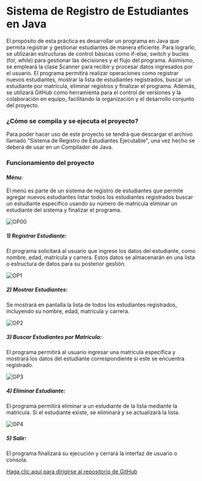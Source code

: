 # Sistema de Registro de Estudiantes en Java

El propósito de esta práctica es desarrollar un programa en Java que permita registrar y gestionar estudiantes de manera eficiente. Para lograrlo, se utilizarán estructuras de control básicas como if-else, switch y bucles (for, while) para gestionar las decisiones y el flujo del programa. 
Asimismo, se empleará la clase Scanner para recibir y procesar datos ingresados por el usuario. El programa permitirá realizar operaciones como registrar nuevos estudiantes, mostrar la lista de estudiantes registrados, buscar un estudiante por matrícula, eliminar registros y finalizar el programa. Además, se utilizará GitHub como herramienta para el control de versiones y la colaboración en equipo, facilitando la organización y el desarrollo conjunto del proyecto.

### ¿Cómo se compila y se ejecuta el proyecto?
Para poder hacer uso de este proyecto se tendrá que descargar el archivo llamado "Sistema de Registro de Estudiantes Ejecutable", una vez hecho se deberá de usar en un Compilador de Java.

### Funcionamiento del proyecto
#### Ménu:
El menú es parte de un sistema de registro de estudiantes que permite agregar nuevos estudiantes listar todos los estudiantes registrados buscar un estudiante específico usando su número de matrícula eliminar un estudiante del sistema y finalizar el programa.

![OP00](https://github.com/user-attachments/assets/ae0cc20e-8ee1-4260-a676-4d16054fe4bc)

##### 1) Registrar Estudiante:
El programa solicitará al usuario que ingrese los datos del estudiante, como nombre, edad, matrícula y carrera. Estos datos se almacenarán en una lista o estructura de datos para su posterior gestión.

![OP1](https://github.com/user-attachments/assets/54db413a-41e5-4874-843b-f8cd0bfe42ea)


##### 2) Mostrar Estudiantes:
Se mostrará en pantalla la lista de todos los estudiantes registrados, incluyendo su nombre, edad, matrícula y carrera.

![OP2](https://github.com/user-attachments/assets/ce6e38e7-d091-49fd-ba74-cf00a99015b7)


##### 3) Buscar Estudiantes por Matrícula:
El programa permitirá al usuario ingresar una matrícula específica y mostrará los datos del estudiante correspondiente si este se encuentra registrado.

![OP3](https://github.com/user-attachments/assets/6e7f15d3-5350-4168-ad82-47b73934f594)


##### 4) Eliminar Estudiante:
El programa permitirá eliminar a un estudiante de la lista mediante la matrícula. Si el estudiante existe, se eliminará y se actualizará la lista.

![OP4](https://github.com/user-attachments/assets/068eccc8-6ee6-48e2-8367-fb17607b9f12)


##### 5) Salir:
El programa finalizará su ejecución y cerrará la interfaz de usuario o consola.


[Haga clic aquí para dirigirse al repositorio de GitHub](https://github.com/DavDav34/SistemaRegistroEstudiantes)
